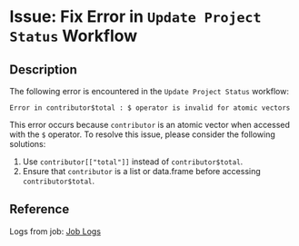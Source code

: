 # Issue: Fix Error in `Update Project Status` Workflow

## Description
The following error is encountered in the `Update Project Status` workflow:

```
Error in contributor$total : $ operator is invalid for atomic vectors
```

This error occurs because `contributor` is an atomic vector when accessed with the `$` operator. To resolve this issue, please consider the following solutions:

1. Use `contributor[["total"]]` instead of `contributor$total`.
2. Ensure that `contributor` is a list or data.frame before accessing `contributor$total`.

## Reference
Logs from job: [Job Logs](https://github.com/EpiForeSITE/software/actions/runs/17395061400/job/49375337104)